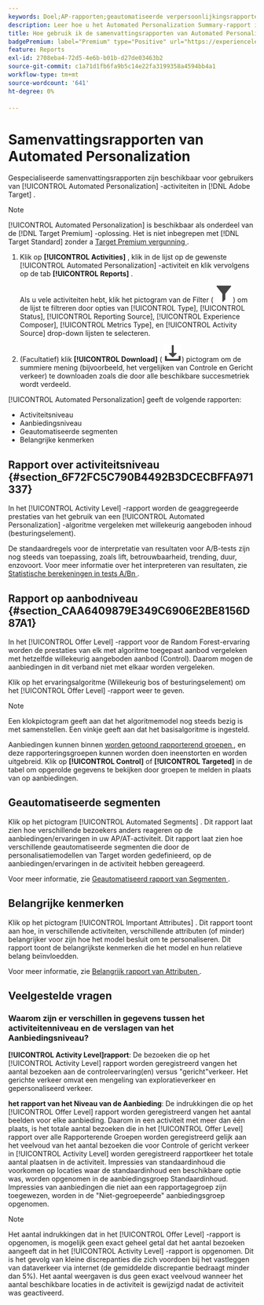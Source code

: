 ```yaml
---
keywords: Doel;AP-rapporten;geautomatiseerde verpersoonlijkingsrapporten;activiteitenniveau-rapport;bied niveaurapport aan;bied detailrapport aan;faq
description: Leer hoe u het Automated Personalization Summary-rapport in Adobe Target interpreteert. U kunt op de Geautomatiseerde Segmenten en de Belangrijke rapporten van Attributen van dit rapport schakelen.
title: Hoe gebruik ik de samenvattingsrapporten van Automated Personalization?
badgePremium: label="Premium" type="Positive" url="https://experienceleague.adobe.com/docs/target/using/introduction/intro.html?lang=nl-NL#premium newtab=true" tooltip="Kijk wat er in Target Premium is opgenomen."
feature: Reports
exl-id: 2708eba4-72d5-4e6b-b01b-d27de03463b2
source-git-commit: c1a71d1fb6fa9b5c14e22fa3199358a4594bb4a1
workflow-type: tm+mt
source-wordcount: '641'
ht-degree: 0%

---
```


# Samenvattingsrapporten van Automated Personalization

Gespecialiseerde samenvattingsrapporten zijn beschikbaar voor gebruikers van [!UICONTROL Automated Personalization] -activiteiten in [!DNL Adobe Target] .

>[!NOTE]
>
>[!UICONTROL Automated Personalization] is beschikbaar als onderdeel van de [!DNL Target Premium] -oplossing. Het is niet inbegrepen met [!DNL Target Standard] zonder a [ Target Premium vergunning ](/help/main/c-intro/intro.md#premium).

1. Klik op **[!UICONTROL Activities]** , klik in de lijst op de gewenste [!UICONTROL Automated Personalization] -activiteit en klik vervolgens op de tab **[!UICONTROL Reports]** .

   Als u vele activiteiten hebt, klik het pictogram van de Filter ( ![ pictogram van de Filter ](/help/main/assets/icons/Filter.svg)) om de lijst te filtreren door opties van [!UICONTROL Type], [!UICONTROL Status], [!UICONTROL Reporting Source], [!UICONTROL Experience Composer], [!UICONTROL Metrics Type], en [!UICONTROL Activity Source] drop-down lijsten te selecteren.

1. (Facultatief) klik **[!UICONTROL Download]** ( ![ pictogram van de Download ](/help/main/assets/icons/Download.svg)) pictogram om de summiere mening (bijvoorbeeld, het vergelijken van Controle en Gericht verkeer) te downloaden zoals die door alle beschikbare succesmetriek wordt verdeeld.

[!UICONTROL Automated Personalization] geeft de volgende rapporten:

* Activiteitsniveau
* Aanbiedingsniveau
* Geautomatiseerde segmenten
* Belangrijke kenmerken

## Rapport over activiteitsniveau {#section_6F72FC5C790B4492B3DCECBFFA971337}

In het [!UICONTROL Activity Level] -rapport worden de geaggregeerde prestaties van het gebruik van een [!UICONTROL Automated Personalization] -algoritme vergeleken met willekeurig aangeboden inhoud (besturingselement).

De standaardregels voor de interpretatie van resultaten voor A/B-tests zijn nog steeds van toepassing, zoals lift, betrouwbaarheid, trending, duur, enzovoort. Voor meer informatie over het interpreteren van resultaten, zie [ Statistische berekeningen in tests A/Bn ](/help/main/c-reports/statistical-methodology/statistical-calculations.md).

## Rapport op aanbodniveau {#section_CAA6409879E349C6906E2BE8156D87A1}

In het [!UICONTROL Offer Level] -rapport voor de Random Forest-ervaring worden de prestaties van elk met algoritme toegepast aanbod vergeleken met hetzelfde willekeurig aangeboden aanbod (Control). Daarom mogen de aanbiedingen in dit verband niet met elkaar worden vergeleken.

Klik op het ervaringsalgoritme (Willekeurig bos of besturingselement) om het [!UICONTROL Offer Level] -rapport weer te geven.

>[!NOTE]
>
>Een klokpictogram geeft aan dat het algoritmemodel nog steeds bezig is met samenstellen. Een vinkje geeft aan dat het basisalgoritme is ingesteld.

Aanbiedingen kunnen binnen [ worden getoond rapporterend groepen ](/help/main/c-activities/t-automated-personalization/offer-reporting-groups-in-automated-personalization.md), en deze rapporteringsgroepen kunnen worden doen ineenstorten en worden uitgebreid. Klik op **[!UICONTROL Control]** of **[!UICONTROL Targeted]** in de tabel om opgerolde gegevens te bekijken door groepen te melden in plaats van op aanbiedingen.

## Geautomatiseerde segmenten

Klik op het pictogram [!UICONTROL Automated Segments] . Dit rapport laat zien hoe verschillende bezoekers anders reageren op de aanbiedingen/ervaringen in uw AP/AT-activiteit. Dit rapport laat zien hoe verschillende geautomatiseerde segmenten die door de personalisatiemodellen van Target worden gedefinieerd, op de aanbiedingen/ervaringen in de activiteit hebben gereageerd.

Voor meer informatie, zie [ Geautomatiseerd rapport van Segmenten ](/help/main/c-reports/c-personalization-insights-reports/automated-segments-report.md).

## Belangrijke kenmerken

Klik op het pictogram [!UICONTROL Important Attributes] . Dit rapport toont aan hoe, in verschillende activiteiten, verschillende attributen (of minder) belangrijker voor zijn hoe het model besluit om te personaliseren. Dit rapport toont de belangrijkste kenmerken die het model en hun relatieve belang beïnvloedden.

Voor meer informatie, zie [ Belangrijk rapport van Attributen ](/help/main/c-reports/c-personalization-insights-reports/important-attributes-report.md).

## Veelgestelde vragen

### Waarom zijn er verschillen in gegevens tussen het activiteitenniveau en de verslagen van het Aanbiedingsniveau?

**[!UICONTROL Activity Level]rapport**: De bezoeken die op het [!UICONTROL Activity Level] rapport worden geregistreerd vangen het aantal bezoeken aan de controleervaring(en) versus &quot;gericht&quot;verkeer. Het gerichte verkeer omvat een mengeling van exploratieverkeer en gepersonaliseerd verkeer.

**het rapport van het Niveau van de Aanbieding**: De indrukkingen die op het [!UICONTROL Offer Level] rapport worden geregistreerd vangen het aantal beelden voor elke aanbieding. Daarom in een activiteit met meer dan één plaats, is het totale aantal bezoeken die in het [!UICONTROL Offer Level] rapport over alle Rapporterende Groepen worden geregistreerd gelijk aan het veelvoud van het aantal bezoeken die voor Controle of gericht verkeer in [!UICONTROL Activity Level] worden geregistreerd rapportkeer het totale aantal plaatsen in de activiteit. Impressies van standaardinhoud die voorkomen op locaties waar de standaardinhoud een beschikbare optie was, worden opgenomen in de aanbiedingsgroep Standaardinhoud. Impressies van aanbiedingen die niet aan een rapportagegroep zijn toegewezen, worden in de &quot;Niet-gegroepeerde&quot; aanbiedingsgroep opgenomen.

>[!NOTE]
>
>Het aantal indrukkingen dat in het [!UICONTROL Offer Level] -rapport is opgenomen, is mogelijk geen exact geheel getal dat het aantal bezoeken aangeeft dat in het [!UICONTROL Activity Level] -rapport is opgenomen. Dit is het gevolg van kleine discrepanties die zich voordoen bij het vastleggen van dataverkeer via internet (de gemiddelde discrepantie bedraagt minder dan 5%). Het aantal weergaven is dus geen exact veelvoud wanneer het aantal beschikbare locaties in de activiteit is gewijzigd nadat de activiteit was geactiveerd.
